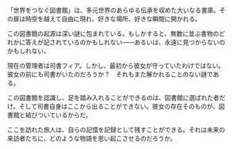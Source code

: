 <!-- title: 図書館 -->

「世界をつなぐ図書館」は、多元世界のあらゆる伝承を収めた大いなる書庫。その扉は時空を越えて自由に現れ、好きな場所、好きな瞬間に開かれる。

この図書館の起源は深い謎に包まれている。もしかすると、無数に並ぶ書物のどれかに答えが記されているのかもしれない――あるいは、永遠に見つからないのかもしれない。

現在の管理者は司書フィア。しかし、最初から彼女が守っていたわけではない。彼女の前にも司書がいたのだろうか？　それもまた解かれることのない謎である。

この図書館を認識し、足を踏み入れることができるのは、図書館に選ばれた者だけ。そして司書自身はここから出ることができない。彼女の存在そのものが、図書館と結びついているからだ。

ここを訪れた旅人は、自らの記憶を記録として残すことができる。それは未来の来訪者たちに、どのような物語を思い起こさせるのだろうか。

